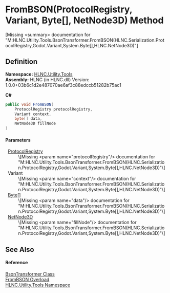 # FromBSON(ProtocolRegistry, Variant, Byte[], NetNode3D) Method


\[Missing &lt;summary&gt; documentation for "M:HLNC.Utility.Tools.BsonTransformer.FromBSON(HLNC.Serialization.ProtocolRegistry,Godot.Variant,System.Byte[],HLNC.NetNode3D)"\]



## Definition
**Namespace:** <a href="N_HLNC_Utility_Tools">HLNC.Utility.Tools</a>  
**Assembly:** HLNC (in HLNC.dll) Version: 1.0.0+03b6c1d2e487070ae6af3c88edccb51282b75ac1

**C#**
``` C#
public void FromBSON(
	ProtocolRegistry protocolRegistry,
	Variant context,
	byte[] data,
	NetNode3D fillNode
)
```



#### Parameters
<dl><dt>  <a href="T_HLNC_Serialization_ProtocolRegistry">ProtocolRegistry</a></dt><dd>\[Missing &lt;param name="protocolRegistry"/&gt; documentation for "M:HLNC.Utility.Tools.BsonTransformer.FromBSON(HLNC.Serialization.ProtocolRegistry,Godot.Variant,System.Byte[],HLNC.NetNode3D)"\]</dd><dt>  Variant</dt><dd>\[Missing &lt;param name="context"/&gt; documentation for "M:HLNC.Utility.Tools.BsonTransformer.FromBSON(HLNC.Serialization.ProtocolRegistry,Godot.Variant,System.Byte[],HLNC.NetNode3D)"\]</dd><dt>  <a href="https://learn.microsoft.com/dotnet/api/system.byte" target="_blank" rel="noopener noreferrer">Byte</a>[]</dt><dd>\[Missing &lt;param name="data"/&gt; documentation for "M:HLNC.Utility.Tools.BsonTransformer.FromBSON(HLNC.Serialization.ProtocolRegistry,Godot.Variant,System.Byte[],HLNC.NetNode3D)"\]</dd><dt>  <a href="T_HLNC_NetNode3D">NetNode3D</a></dt><dd>\[Missing &lt;param name="fillNode"/&gt; documentation for "M:HLNC.Utility.Tools.BsonTransformer.FromBSON(HLNC.Serialization.ProtocolRegistry,Godot.Variant,System.Byte[],HLNC.NetNode3D)"\]</dd></dl>

## See Also


#### Reference
<a href="T_HLNC_Utility_Tools_BsonTransformer">BsonTransformer Class</a>  
<a href="Overload_HLNC_Utility_Tools_BsonTransformer_FromBSON">FromBSON Overload</a>  
<a href="N_HLNC_Utility_Tools">HLNC.Utility.Tools Namespace</a>  
